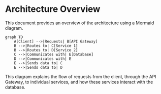 # Architecture Overview

This document provides an overview of the architecture using a Mermaid diagram.

```mermaid
graph TD
    A[Client] -->|Requests| B[API Gateway]
    B -->|Routes to| C[Service 1]
    B -->|Routes to| D[Service 2]
    C -->|Communicates with| E[Database]
    D -->|Communicates with| E
    E -->|Sends data to| C
    E -->|Sends data to| D
```

This diagram explains the flow of requests from the client, through the API Gateway, to individual services, and how these services interact with the database.